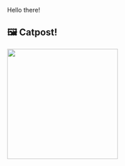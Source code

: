 Hello there!



## 🖼️ Catpost!

<sub>
    <img src="https://cdn2.thecatapi.com/images/5d3.jpg" height="256">
</sub>

